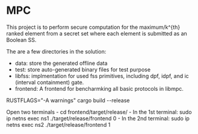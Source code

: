 # MPC
This project is to perform secure computation for the maximum/k^{th} ranked element from a secret set where each element is submitted as an Boolean SS.

The are a few directories in the solution:
  - data: store the generated offline data
  - test: store auto-generated binary files for test purpose
  - libfss: implmentation for used fss primitives, including dpf, idpf, and ic (interval containment) gate.
  - frontend: A frontend for bencharmking all basic protocols in libmpc.

<!-- RUSTFLAGS="-A warnings" -->

RUSTFLAGS="-A warnings" cargo build --release

Open two terminals
    - cd frontend/target/release/
    - In the 1st terminal: sudo ip netns exec ns1 ./target/release/frontend 0
    - In the 2nd terminal: sudo ip netns exec ns2 ./target/release/frontend 1
